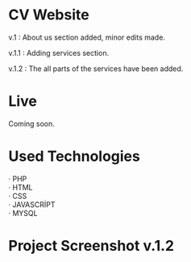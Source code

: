 # CV Website

v.1 : About us section added, minor edits made.

v.1.1 : Adding services section.

v.1.2 : The all parts of the services have been added.

# Live

Coming soon.

# Used Technologies

· PHP<br>
· HTML<br>
· CSS<br>
· JAVASCRİPT<br>
· MYSQL<br>

# Project Screenshot v.1.2 
